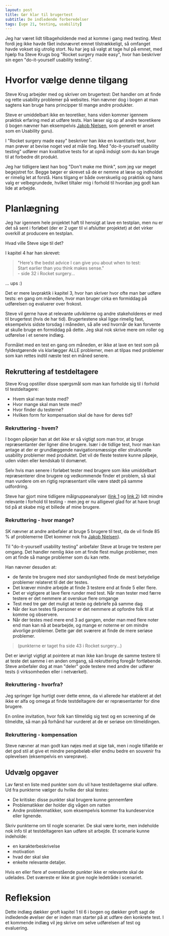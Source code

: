 ```yaml
---
layout: post
title: Gør klar til brugertest
subtitle: De indledende forberedelser
tags: [uge 21, testing, usability]
---
```


Jeg har været lidt tilbageholdende med at komme i gang med testing. Mest fordi jeg ikke havde fået indsnævret emnet tilstrækkeligt, så omfanget havde vokset sig utrolig stort. Nu har jeg så valgt at tage hul på emnet, med hjælp fra Steve Krugs bog "Rocket surgery made easy", hvor han beskriver sin egen "do-it-yourself usability testing". 

# Hvorfor vælge denne tilgang
Steve Krug arbejder med og skriver om brugertest: Det handler om at finde og rette usability problemer på websites. Han nævner dog i bogen at man sagtens kan bruge hans principper til mange andre produkter.

Steve er umiddelbart ikke en teoretiker, hans viden kommer igennem praktisk erfaring med at udføre tests. Han læser sig op af andre teoretikere (i bogen nævner han eksempelvis [Jakob Nielsen](https://www.nngroup.com/people/jakob-nielsen/), som generelt er anset som en Usability guru).

I "Rocket surgery made easy" beskriver han ikke en kvantitativ test, hvor man prøver at bevise noget ved at måle ting. Med "do-it-yourself usability testing" udfører man kvalitative tests for at opnå indsigt som du kan bruge til at forbedre dit produkt.

Jeg har tidligere læst han bog "Don't make me think", som jeg var meget begejstret for. Begge bøger er skrevet så de er nemme at læse og indholdet er rimelig let at forstå. Hans tilgang er både overskuelig og praktisk og hans valg er velbegrundede, hvilket tiltaler mig i forhold til hvordan jeg godt kan lide at arbejde.

# Planlægning
Jeg har igennem hele projektet haft til hensigt at lave en testplan, men nu er det så sent i forløbet (der er 2 uger til vi afslutter projektet) at det virker overkill at producere en testplan.

Hvad ville Steve sige til det?

I kapitel 4 har han skrevet:
> "Here's the bedst advice I can give you about when to test: <br>
> Start earlier than you think makes sense." <br>
> \- side 32 i Rocket surgery...

... ups :)

Det er mere lavpraktik i kapitel 3, hvor han skriver hvor ofte man bør udføre tests: en gang om måneden, hvor man bruger cirka en formiddag på udførelsen og evaluerer over frokost. 

Steve vil gerne have at relevante udviklerne og andre stakeholderes er med til brugertest (hvis de har tid). Brugertestene skal ligge rimelig fast, eksempelvis sidste torsdag i måneden, så alle ved hvornår de kan forvente at skulle bruge en formiddag på dette. Jeg skal nok skrive mere om roller og udførelse i et senere indlæg.

Formålet med en test en gang om måneden, er ikke at lave en test som på fyldestgørende vis klarlægger ALLE problemer, men at tilpas med problemer som kan rettes indtil næste test en måned senere.

## Rekruttering af testdeltagere 
Steve Krug opstiller disse spørgsmål som man kan forholde sig til i forhold til testdeltagere:
- Hvem skal man teste med?
- Hvor mange skal man teste med?
- Hvor finder du testerne?
- Hvilken form for kompensation skal de have for deres tid?

### Rekruttering - hvem?
I bogen påpejer han at det ikke er så vigtigt som man tror, at bruge repræsentanter der ligner dine brugere. Især i de tidlige test, hvor man kan antage at der er grundlæggende navigationsmæssige eller strukturelle usability problemer med produktet. Det vil de fleste testere kunne påpeje, uden viden eller kendskab til domænet.

Selv hvis man senere i forløbet tester med brugere som ikke umiddelbart repræsenterer dine brugere og vedkommende finder et problem, så skal man vurdere om en rigtig repræsentant ville være stødt på samme udfordring.

Steve har gjort mine tidligere målgruppeanalyser ([link 1](https://jesp209i.github.io/2019-04-16-target-audience/) og [link 2](https://jesp209i.github.io/2019-05-19-target-audience-part2/)) lidt mindre relevante i forhold til testing - men jeg er nu alligevel glad for at have brugt tid på at skabe mig et billede af mine brugere.

### Rekruttering - hvor mange?
SK nævner at andre anbefaler at bruge 5 brugere til test, da de vil finde 85 % af problemerne (Det kommer nok fra [Jakob Nielsen](https://www.nngroup.com/articles/why-you-only-need-to-test-with-5-users/)).

Til "do-it-yourself usability testing" anbefaler Steve at bruge tre testere per omgang. Det handler nemlig ikke om at finde flest mulige problemer, men om at finde så mange problemer som du kan rette.

Han nævner desuden at: 
- de første tre brugere med stor sandsynlighed finde de mest betydelige problemer relateret til det der testes. 
- Det kræver mindre arbejde at finde 3 testere end at finde 5 eller flere.
- Det er vigtigere at lave flere runder med test. Når man tester med færre testere er det nemmere at overskue flere omgange
- Test med tre gør det muligt at teste og debriefe på samme dag
- Når der kun testes få personer er det nemmere at opfordre folk til at komme og observere.
- Når der testes med mere end 3 ad gangen, ender man med flere noter end man kan nå at bearbejde, og mange er noterne er om mindre alvorlige problemer. Dette gør det sværere at finde de mere seriøse problemer.
> (punkterne er taget fra side 43 i Rocket surgery...)

Det er iøvrigt vigtigt at pointere at man ikke kan bruge de samme testere til at teste det samme i en anden omgang, så rekruttering foregår fortløbende. Steve anbefaler dog at man "deler" gode testere med andre der udfører tests (i virksomheden eller i netværket).

### Rekruttering - hvorfra?
Jeg springer lige hurtigt over dette emne, da vi allerede har etableret at det ikke er alfa og omega at finde testdeltagere der er repræsentanter for dine brugere. 

En online invitation, hvor folk kan tilmeldig sig test og en screening af de tilmeldte, så man på forhånd har vurderet at de er seriøse om tilmeldingen.

### Rekruttering - kompensation
Steve nævner at man godt kan nøjes med at sige tak, men i nogle tilfælde er det god stil at give et mindre pengebeløb eller endnu bedre en souvenir fra oplevelsen (eksempelvis en vareprøve).

## Udvælg opgaver
Lav først en liste med punkter som du vil have testdeltagerne skal udføre. Ud fra punkterne vælger du hvilke der skal testes:
- De kritiske: disse punkter skal brugere kunne gennemføre
- Problematikker der holder dig vågen om natten
- Andre problemmatikker, som eksempelvis kommer fra kundeservice eller lignende.

Skriv punkterne om til nogle scenarier. De skal være korte, men indeholde nok info til at testdeltageren kan udføre sit arbejde. Et scenarie kunne indeholde:
- en karakterbeskrivelse
- motivation
- hvad der skal ske
- enkelte relevante detaljer.

Hvis en eller flere af ovenstående punkter ikke er relevante skal de udelades. Det sværeste er ikke at give nogle ledetråde i scenariet.

# Refleksion
Dette indlæg dækker groft kapitel 1 til 6 i bogen og dækker groft sagt de indledende øvelser der er inden man starter på at udføre den konkrete test. I et kommende indlæg vil jeg skrive om selve udførelsen af test og evaluering.
